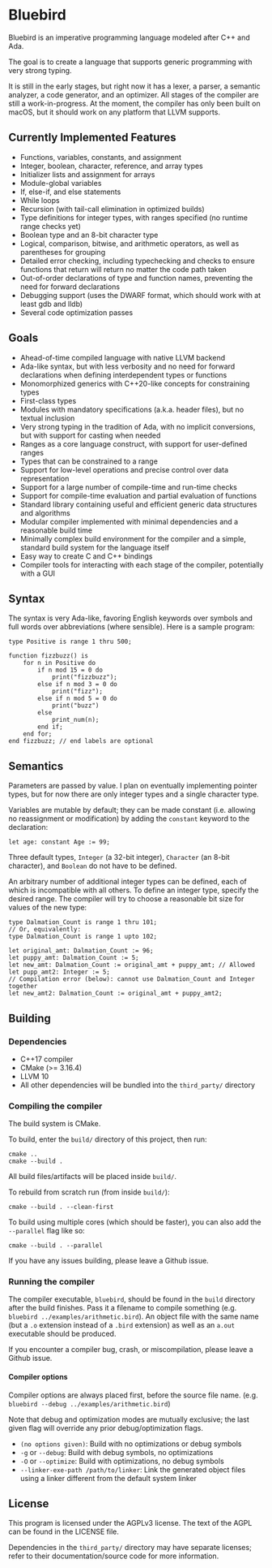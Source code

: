 # Bluebird

Bluebird is an imperative programming language modeled after C++ and Ada.

The goal is to create a language that supports generic programming with
very strong typing.

It is still in the early stages, but right now it has a lexer, a parser,
a semantic analyzer, a code generator, and an optimizer. All stages of the compiler are still
a work-in-progress. At the moment, the compiler has only been built on macOS, but
it should work on any platform that LLVM supports.

## Currently Implemented Features

- Functions, variables, constants, and assignment
- Integer, boolean, character, reference, and array types
- Initializer lists and assignment for arrays
- Module-global variables
- If, else-if, and else statements
- While loops
- Recursion (with tail-call elimination in optimized builds)
- Type definitions for integer types, with ranges specified (no runtime range checks yet)
- Boolean type and an 8-bit character type
- Logical, comparison, bitwise, and arithmetic operators, as well as parentheses for grouping
- Detailed error checking, including typechecking and checks to ensure functions that
  return will return no matter the code path taken
- Out-of-order declarations of type and function names, preventing the need for forward declarations
- Debugging support (uses the DWARF format, which should work with at least gdb and lldb)
- Several code optimization passes

## Goals

- Ahead-of-time compiled language with native LLVM backend
- Ada-like syntax, but with less verbosity and no need for forward declarations
when defining interdependent types or functions
- Monomorphized generics with C++20-like concepts for constraining types
- First-class types
- Modules with mandatory specifications (a.k.a. header files), but no textual inclusion
- Very strong typing in the tradition of Ada, with no implicit conversions, but
with support for casting when needed
- Ranges as a core language construct, with support for user-defined ranges
- Types that can be constrained to a range
- Support for low-level operations and precise control over data representation
- Support for a large number of compile-time and run-time checks
- Support for compile-time evaluation and partial evaluation of functions
- Standard library containing useful and efficient generic data structures and algorithms
- Modular compiler implemented with minimal dependencies and a reasonable build time
- Minimally complex build environment for the compiler and a simple, standard build
system for the language itself
- Easy way to create C and C++ bindings
- Compiler tools for interacting with each stage of the compiler, potentially with a GUI

## Syntax

The syntax is very Ada-like, favoring English keywords over symbols and full words over abbreviations (where sensible). Here is a sample program:

```
type Positive is range 1 thru 500;

function fizzbuzz() is
    for n in Positive do
        if n mod 15 = 0 do
            print("fizzbuzz");
        else if n mod 3 = 0 do
            print("fizz");
        else if n mod 5 = 0 do
            print("buzz")
        else
            print_num(n);
        end if;
    end for;
end fizzbuzz; // end labels are optional
```

## Semantics

Parameters are passed by value. I plan on eventually implementing pointer types,
but for now there are only integer types and a single character type.

Variables are mutable by default; they can be made constant (i.e. allowing no
reassignment or modification) by adding the `constant` keyword to the declaration:

```
let age: constant Age := 99;
```

Three default types, `Integer` (a 32-bit integer), `Character` (an 8-bit character), and
`Boolean` do not have to be defined.

An arbitrary number of additional integer types can be defined, each of which is incompatible
with all others. To define an integer type, specify the desired range. The compiler
will try to choose a reasonable bit size for values of the new type:

```
type Dalmation_Count is range 1 thru 101;
// Or, equivalently:
type Dalmation_Count is range 1 upto 102;

let original_amt: Dalmation_Count := 96;
let puppy_amt: Dalmation_Count := 5;
let new_amt: Dalmation_Count := original_amt + puppy_amt; // Allowed
let pupp_amt2: Integer := 5;
// Compilation error (below): cannot use Dalmation_Count and Integer together
let new_amt2: Dalmation_Count := original_amt + puppy_amt2;
```

## Building

### Dependencies

- C++17 compiler
- CMake (>= 3.16.4)
- LLVM 10
- All other dependencies will be bundled into the `third_party/` directory

### Compiling the compiler

The build system is CMake.

To build, enter the `build/` directory of this project, then run:

```
cmake ..
cmake --build .
```

All build files/artifacts will be placed inside `build/`.

To rebuild from scratch run (from inside `build/`):

```
cmake --build . --clean-first
```

To build using multiple cores (which should be faster), you can also add
the `--parallel` flag like so:

```
cmake --build . --parallel
```

If you have any issues building, please leave a Github issue.

### Running the compiler

The compiler executable, `bluebird`, should be found in the `build` directory
after the build finishes. Pass it a filename to compile something
(e.g. `bluebird ../examples/arithmetic.bird`). An object file with the same name (but
a `.o` extension instead of a `.bird` extension) as well as an `a.out` executable
should be produced.

If you encounter a compiler bug, crash, or miscompilation, please leave a Github issue.

#### Compiler options

Compiler options are always placed first, before the source file name.
(e.g. `bluebird --debug ../examples/arithmetic.bird`)

Note that debug and optimization modes are mutually exclusive;
the last given flag will override any prior debug/optimization flags.

- `(no options given)`: Build with no optimizations or debug symbols
- `-g` or `--debug`: Build with debug symbols, no optimizations
- `-O` or `--optimize`: Build with optimizations, no debug symbols
- `--linker-exe-path /path/to/linker`: Link the generated object files using a linker
 different from the default system linker

## License

This program is licensed under the AGPLv3 license. The text of the AGPL can be found in
the LICENSE file.

Dependencies in the `third_party/` directory may have separate licenses; refer to their
documentation/source code for more information.
